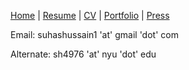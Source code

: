 
[Home](suhacker1.github.io) | [Resume](https://sshussain.me/SH_Resume.pdf) | [CV](https://sshussain.me/SH_CV.pdf) | [Portfolio](suhacker1.github.io/portfolio) | [Press](suhacker1.github.io/press) 

Email: suhashussain1 'at' gmail 'dot' com

Alternate: sh4976 'at' nyu 'dot' edu